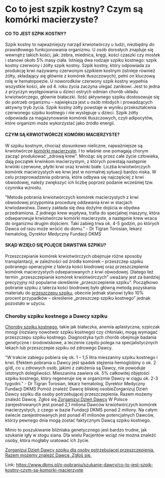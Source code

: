 # Co to jest szpik kostny? Czym są komórki macierzyste?

#### CO TO JEST SZPIK KOSTNY?


Szpik kostny to najważniejszy narząd krwiotwórczy u ludzi, niezbędny do prawidłowego funkcjonowania organizmu. U osób dorosłych znajduje się wewnątrz takich kości, jak: żebra, miednica, kręgi, kości czaszki czy mostek i stanowi około 5% masy ciała. Istnieją dwa rodzaje szpiku kostnego: szpik kostny czerwony i żółty szpik kostny. Szpik kostny, który odpowiada za produkcję krwi nazywamy czerwonym szpikiem kostnym (istnieje również żółty, składający się głównie z komórek tłuszczowych), pełni on kluczową rolę w hematopoezie. U noworodków czerwony szpik kostny wypełnia wszystkie kości, ale od 4\. roku życia zaczyna ulegać zanikowi. Jest to jedna z przyczyn występowania u dzieci ostrych odmian chorób układu krwiotwórczego, głównie białaczki. Ilość aktywnego szpiku dostosowuje się do potrzeb organizmu – największa jest u osób młodych i prowadzących aktywny tryb życia. Szpik kostny żółty powstaje w wyniku przekształcenia czerwonego szpiku kostnego i nie występuje u dzieci. Szpik żółty odpowiada za magazynowanie komórek tłuszczowych, czyli adipocytów, które organizm może wykorzystać jako źródło energii.


#### CZYM SĄ KRWIOTWÓRCZE KOMÓRKI MACIERZYSTE?


W szpiku kostnym, chociaż stosunkowo nieliczne, najważniejsze są krwiotwórcze [komórki macierzyste](https://www.dkms.pl/dawka-wiedzy/o-nowotworach-krwi/co-to-sa-komorki-macierzyste). I to właśnie one pomagają chorym zacząć produkować „zdrową krew”. Mnożąc się przez całe życie człowieka, dają początek krwinkom macierzystym, z których powstają następnie krwinki czerwone, płytki krwi oraz krwinki białe. Liczba krwiotwórczych komórek macierzystych we krwi jest w normalnej sytuacji bardzo niska. W celu przeprowadzenia pobrania, które odbywa się najczęściej z krwi obwodowej, należy zwiększyć ich liczbę poprzez podanie wcześniej tzw. czynnika wzrostu.


"Metoda pobrania krwiotwórczych komórek macierzystych z krwi obwodowej przypomina procedurę oddawania krwi w stacjach krwiodawstwa. Dawcy zakłada się dwa dożylne dojścia w obydwa przedramiona. Z jednego krew wypływa, trafia do specjalnej maszyny, która odseparowuje krwiotwórcze komórki macierzyste, a następnie krew wraca do organizmu drugim dojściem. Taki zabieg trwa ok. 4\-5 godzin, po których Dawca od razu może wrócić do domu." \- Dr Tigran Torosian, lekarz hematolog, Dyrektor Medyczny Fundacji DKMS
#### SKĄD WZIĘŁO SIĘ POJĘCIE DAWSTWA SZPIKU?


Przeszczepianie komórek krwiotwórczych obejmuje różne sposoby transplantacji, w zależności od źródła komórek – przeszczep szpiku pobranego operacyjnie z talerza kości biodrowej oraz przeszczepienie komórek macierzystych odseparowanych z krwi obwodowej. Dlatego też termin „przeszczepianie komórek krwiotwórczych” uważany jest za bardziej precyzyjny niż popularne określenie „przeszczepienie szpiku”. Początkowo pobranie szpiku z talerza kości biodrowej było główną metodą pozyskania materiału do [przeszczepu szpiku](https://www.dkms.pl/dzialaj/historie-i-aktualnosci/przeszczepienie-szpiku-kostnego-podstawowe-informacje), obecnie jednak stanowi tylko 10% procent przypadków – określenie „przeszczep szpiku kostnego” jednak pozostało w użyciu.


### Choroby szpiku kostnego a Dawcy szpiku


[Choroby szpiku kostnego](https://www.dkms.pl/dawka-wiedzy/o-nowotworach-krwi/pozostale-choroby-szpiku-kostnego), takie jak białaczka, anemia aplastyczna, szpiczak mnogi (rozsiany nowotwór szpiku kostnego) czy chłoniaki, mogą wymagać przeszczepu szpiku kostnego. Diagnostyka tych chorób obejmuje badania genetyczne i środowiskowe, a leczenie często polega na specjalistycznych lekach lub przeszczepie szpiku od zdrowego Dawcy.


"W trakcie zabiegu pobiera się ok. 1 – 1,5 litra mieszaniny szpiku kostnego i krwi. Efektem pobrania u Dawcy jest spadek stężenia hemoglobiny o ok. 2 g/dl, co u zdrowych osób, jakimi z założenia są Dawcy, nie powoduje istotnych dolegliwości. Mieszanina zawiera ok. 5% całkowitej objętości szpiku kostnego, który regeneruje się w organizmie Dawcy w ciągu ok. 2\-3 tygodni." \- Dr Tigran Torosian, lekarz hematolog, Dyrektor Medyczny Fundacji DKMS
Pomóż znaleźć Dawcę bliskiej osobieZorganizuj Dzień Dawcy szpiku dla osoby potrzebującej przeszczepienia. Razem możemy znaleźć Dawcę. Zgłoś się.[Zorganizuj Dzień Dawcy](https://www.dkms.pl/dzialaj/pomoz-inaczej/dzien-dawcy-szpiku-dla-pacjenta)
W Polsce zarejestrowanych jest ponad 2,1 miliona Dawców krwiotwórczych komórek macierzystych, z czego w bazie Fundacji DKMS ponad 2 miliony. Na całym świecie zarejestrowanych jest ponad 41 milionów potencjalnych Dawców, którzy pewnego dnia mogą zostać faktycznym Dawcą szpiku kostnego.


Mimo to poszukiwanie bliźniaka genetycznego jest bardzo trudne, jak szukanie igły w stogu siana. Dla wielu Pacjentów wciąż nie można znaleźć osoby, która mogłaby uratować ich życie.


[Zorganizuj Dzień Dawcy szpiku dla osoby potrzebującej przeszczepienia. Razem możemy znaleźć Dawcę. Zgłoś się.](https://www.dkms.pl/dzialaj/pomoz-inaczej/dzien-dawcy-szpiku-dla-pacjenta "Zorganizuj Dzień Dawcy Szpiku dla Pacjenta")



Link: https://www.dkms.pl/o-pobraniu/szukanie-dawcy/co-to-jest-szpik-kostny-czym-sa-komorki-macierzyste
